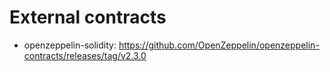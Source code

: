 # External contracts

- openzeppelin-solidity: https://github.com/OpenZeppelin/openzeppelin-contracts/releases/tag/v2.3.0
